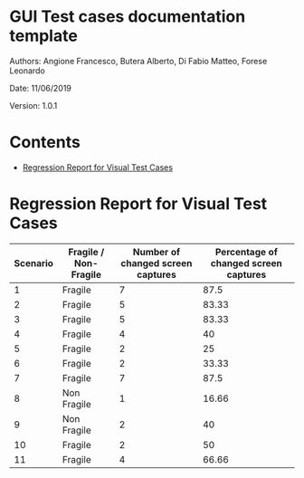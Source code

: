 # GUI Test cases documentation template

Authors: Angione Francesco, Butera Alberto, Di Fabio Matteo, Forese Leonardo

Date: 11/06/2019

Version: 1.0.1

# Contents

- [Regression Report for Visual Test Cases](#fragility)



# Regression Report for Visual Test Cases


| Scenario | Fragile / Non-Fragile | Number of changed screen captures | Percentage of changed screen captures |
| -------- | --------------------- | --------------------------------- | ------------------------------------- |
|    1      |   Fragile                    |             7                      |            87.5                           |
|    2      |   Fragile              |   5                               |                      83.33                 |
|     3     |   Fragile                    |           5                        |            83.33                           |
|     4     |    Fragile                   |             4                      |               40                         |
|      5    |     Fragile                  |              2                     |            25                           |
|      6    |            Fragile           |          2                         |       33.33                                |
|       7   |           Fragile            |           7                        |             87.5                          |
|        8  |         Non Fragile              |        1                           |        16.66                               |
| 9 		| 			Non Fragile			|			2						| 				40					|
| 10		| 				Fragile		|				2					| 				50						|
| 11 		| 	Fragile					|				4					| 	   66.66									|

